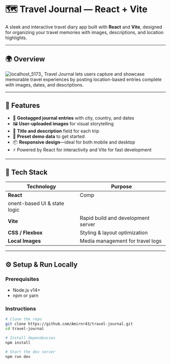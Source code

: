 # 🗺️ Travel Journal — React + Vite

A sleek and interactive travel diary app built with **React** and **Vite**, designed for organizing your travel memories with images, descriptions, and location highlights.

---


## 🌍 Overview
![localhost_5173_](https://github.com/user-attachments/assets/f59a66bb-75ae-4f05-9a9a-c838e677e1ef)
Travel Journal lets users capture and showcase memorable travel experiences by posting location-based entries complete with images, dates, and descriptions.

---

## 🎯 Features

- 📍 **Geotagged journal entries** with city, country, and dates  
- 🖼️ **User-uploaded images** for visual storytelling  
- 📝 **Title and description** field for each trip  
- 💾 **Preset demo data** to get started  
- 📦 **Responsive design**—ideal for both mobile and desktop  
- ⚡ Powered by React for interactivity and Vite for fast development

---

## 🧪 Tech Stack

| Technology        | Purpose                             |
|-------------------|-------------------------------------|
| **React**         | Comp
onent-based UI & state logic    |
| **Vite**          | Rapid build and development server  |
| **CSS / Flexbox** | Styling & layout optimization       |
| **Local Images**  | Media management for travel logs    |

---

## ⚙️ Setup & Run Locally

### Prerequisites

- Node.js v14+  
- npm or yarn

### Instructions

```bash
# Clone the repo
git clone https://github.com/Amirnr43/travel-journal.git
cd travel-journal

# Install dependencies
npm install

# Start the dev server
npm run dev

